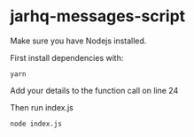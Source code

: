# jarhq-messages-script

Make sure you have Nodejs installed.

First install dependencies with:

```yarn```

Add your details to the function call on line 24

Then run index.js

```node index.js```
